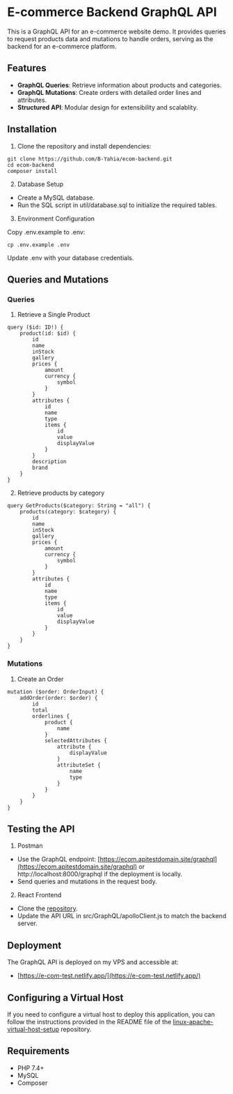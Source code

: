 # E-commerce Backend GraphQL API

This is a GraphQL API for an e-commerce website demo. It provides queries to request products data and mutations to handle orders, serving as the backend for an e-commerce platform.

## Features

- **GraphQL Queries**: Retrieve information about products and categories.
- **GraphQL Mutations**: Create orders with detailed order lines and attributes.
- **Structured API**: Modular design for extensibility and scalablity.

## Installation

1. Clone the repository and install dependencies:
```
git clone https://github.com/B-Yahia/ecom-backend.git  
cd ecom-backend  
composer install  
```
2. Database Setup

  - Create a MySQL database.
  - Run the SQL script in util/database.sql to initialize the required tables.

3. Environment Configuration

Copy .env.example to .env:
```
cp .env.example .env  
```
Update .env with your database credentials.

## Queries and Mutations
### Queries
  1. Retrieve a Single Product
```
query ($id: ID!) {
    product(id: $id) {
        id
        name
        inStock
        gallery
        prices {
            amount
            currency {
                symbol
            }
        }
        attributes {
            id
            name
            type
            items {
                id
                value
                displayValue
            }
        }
        description
        brand
    }
}
```
  2. Retrieve products by category
```
query GetProducts($category: String = "all") {
    products(category: $category) {
        id
        name
        inStock
        gallery
        prices {
            amount
            currency {
                symbol
            }
        }
        attributes {
            id
            name
            type
            items {
                id
                value
                displayValue
            }
        }
    }
}

```

### Mutations

  1. Create an Order
```
mutation ($order: OrderInput) {
    addOrder(order: $order) {
        id
        total
        orderlines {
            product {
                name
            }
            selectedAttributes {
                attribute {
                    displayValue
                }
                attributeSet {
                    name
                    type
                }
            }
        }
    }
}
```

## Testing the API

  1. Postman

  - Use the GraphQL endpoint: [https://ecom.apitestdomain.site/graphql](https://ecom.apitestdomain.site/graphql) or http://localhost:8000/graphql if the deployment is locally.
  - Send queries and mutations in the request body.
  
2. React Frontend

  - Clone the [repository](https://github.com/B-Yahia/e-com).
  - Update the API URL in src/GraphQL/apolloClient.js to match the backend server.

## Deployment

The GraphQL API is deployed on my VPS and accessible at: 
  - [https://e-com-test.netlify.app/](https://e-com-test.netlify.app/)

## Configuring a Virtual Host

If you need to configure a virtual host to deploy this application, you can follow the instructions provided in the README file of the [linux-apache-virtual-host-setup](https://github.com/B-Yahia/linux-apache-virtual-host-setup) repository.

## Requirements

  - PHP 7.4+
  - MySQL
  - Composer
